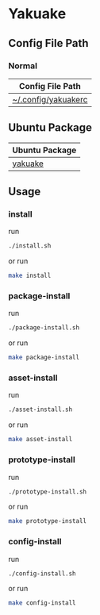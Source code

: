 
# Yakuake


## Config File Path


### Normal

| Config File Path |
| --- |
| [~/.config/yakuakerc](./asset/overlay/etc/skel/.config/yakuakerc) |




## Ubuntu Package

| Ubuntu Package |
| --- |
| [yakuake](https://packages.ubuntu.com/noble/yakuake) |




## Usage


### install

run

``` sh
./install.sh
```

or run

``` sh
make install
```


### package-install

run

``` sh
./package-install.sh
```

or run

``` sh
make package-install
```


### asset-install

run

``` sh
./asset-install.sh
```

or run

``` sh
make asset-install
```


### prototype-install

run

``` sh
./prototype-install.sh
```

or run

``` sh
make prototype-install
```


### config-install

run

``` sh
./config-install.sh
```

or run

``` sh
make config-install
```
